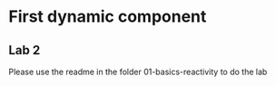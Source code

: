 <!-- .slide: class="exercice" -->

# First dynamic component

## Lab 2

Please use the readme in the folder 01-basics-reactivity to do the lab

